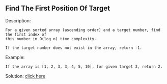 Find The First Position Of Target 
-----
Description:

    For a given sorted array (ascending order) and a target number, find the first index of 
    this number in O(log n) time complexity.
    
    If the target number does not exist in the array, return -1.
    
Example:
    
    If the array is [1, 2, 3, 3, 4, 5, 10], for given target 3, return 2.
    
Solution: [click here](Solution.java)